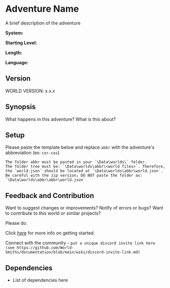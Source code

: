# Adventure Name

A brief description of the adventure

**System:**

**Starting Level:**

**Length:**

**Language:**

## Version

WORLD VERSION: x.x.x

## Synopsis

What happens in this adventure? What is this about?

## Setup

Please paste the template below and replace `abbr` with the adventure's abbreviation (ex: `cor-cos`)

```text
The folder abbr must be pasted in your `\Data\worlds\` folder.
The folder tree must be: `\Data\worlds\abbr\<world files>`. Therefore, the `world.json` should be located at `\Data\worlds\abbr\world.json`.
Be careful with the zip version; DO NOT paste the folder as: `\Data\worlds\abbr\abbr\world.json`
```

## Feedback and Contribution

Want to suggest changes or improvements? Notify of errors or bugs? 
Want to contribute to this world or similar projects?

Please do.

Click [here](<link>) for more info on getting started.

Connect with the community - `put a unique discord invite link here (see https://github.com/World-Smiths/documentation/blob/main/wiki/discord-invite-link.md)`

## Dependencies

* List of dependencies here
